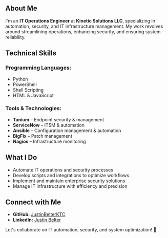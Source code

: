 ## About Me
I'm an **IT Operations Engineer** at **Kinetic Solutions LLC**, specializing in automation, security, and IT infrastructure management. My work revolves around streamlining operations, enhancing security, and ensuring system reliability.

## Technical Skills
### Programming Languages:
- Python
- PowerShell
- Shell Scripting
- HTML & JavaScript

### Tools & Technologies:
- **Tanium** – Endpoint security & management  
- **ServiceNow** – ITSM & automation  
- **Ansible** – Configuration management & automation  
- **BigFix** – Patch management  
- **Nagios** – Infrastructure monitoring  

## What I Do
- Automate IT operations and security processes  
- Develop scripts and integrations to optimize workflows  
- Implement and maintain enterprise security solutions  
- Manage IT infrastructure with efficiency and precision  

## Connect with Me
- **GitHub:** [JustinBelterKTC](https://github.com/JustinBelterKTC)  
- **LinkedIn:** [Justin Belter](https://www.linkedin.com/in/justin-belter-5067a7253/)

Let's collaborate on IT automation, security, and system optimization! 🚀  
